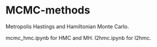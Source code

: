 # MCMC-methods
Metropolis Hastings and Hamiltonian Monte Carlo.

mcmc_hmc.ipynb for HMC and MH.
l2hmc.ipynb for l2hmc.
